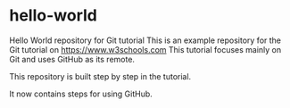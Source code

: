 # hello-world
Hello World repository for Git tutorial
This is an example repository for the Git tutorial on https://www.w3schools.com
This tutorial focuses mainly on Git and uses GitHub as its remote.

This repository is built step by step in the tutorial.

It now contains steps for using GitHub.
